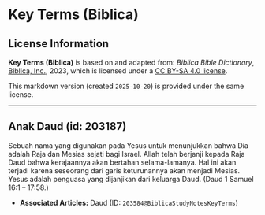 # Key Terms (Biblica)

## License Information

**Key Terms (Biblica)** is based on and adapted from: _Biblica Bible Dictionary_, [Biblica, Inc.](https://www.biblica.com/), 2023, which is licensed under a [CC BY-SA 4.0 license](https://creativecommons.org/licenses/by-sa/4.0/legalcode.en).

This markdown version (created `2025-10-20`) is provided under the same license.



--------------------------------

## Anak Daud (id: 203187)

Sebuah nama yang digunakan pada Yesus untuk menunjukkan bahwa Dia adalah Raja dan Mesias sejati bagi Israel. Allah telah berjanji kepada Raja Daud bahwa kerajaannya akan bertahan selama\-lamanya. Hal ini akan terjadi karena seseorang dari garis keturunannya akan menjadi Mesias. Yesus adalah penguasa yang dijanjikan dari keluarga Daud. (Daud 1 Samuel 16:1 – 17:58\.)

* **Associated Articles:** Daud (ID: `203584@BiblicaStudyNotesKeyTerms`)


